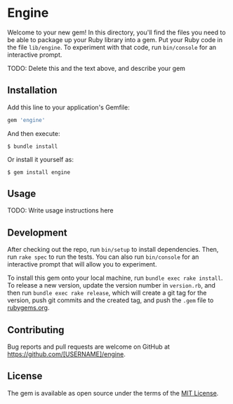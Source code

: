 # Engine

Welcome to your new gem! In this directory, you'll find the files you need to be able to package up your Ruby library into a gem. Put your Ruby code in the file `lib/engine`. To experiment with that code, run `bin/console` for an interactive prompt.

TODO: Delete this and the text above, and describe your gem

## Installation

Add this line to your application's Gemfile:

```ruby
gem 'engine'
```

And then execute:

    $ bundle install

Or install it yourself as:

    $ gem install engine

## Usage

TODO: Write usage instructions here

## Development

After checking out the repo, run `bin/setup` to install dependencies. Then, run `rake spec` to run the tests. You can also run `bin/console` for an interactive prompt that will allow you to experiment.

To install this gem onto your local machine, run `bundle exec rake install`. To release a new version, update the version number in `version.rb`, and then run `bundle exec rake release`, which will create a git tag for the version, push git commits and the created tag, and push the `.gem` file to [rubygems.org](https://rubygems.org).

## Contributing

Bug reports and pull requests are welcome on GitHub at https://github.com/[USERNAME]/engine.

## License

The gem is available as open source under the terms of the [MIT License](https://opensource.org/licenses/MIT).
